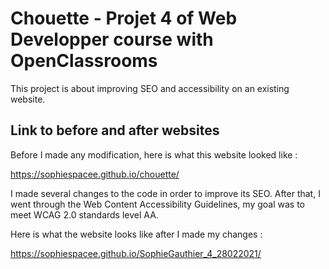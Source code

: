 # Chouette -  Projet 4 of Web Developper course with OpenClassrooms

This project is about improving SEO and accessibility on an existing website. 

## Link to before and after websites

Before I made any modification, here is what this website looked like : 

https://sophiespacee.github.io/chouette/

I made several changes to the code in order to improve its SEO.
After that, I went through the Web Content Accessibility Guidelines, my goal was to meet WCAG 2.0 standards level AA.

Here is what the website looks like after I made my changes : 

https://sophiespacee.github.io/SophieGauthier_4_28022021/
